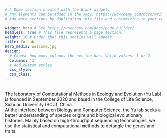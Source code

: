```yaml
---
# A Demo section created with the Blank widget.
# Any elements can be added in the body: https://wowchemy.com/docs/writing-markdown-latex/
# Add more sections by duplicating this file and customizing to your requirements.

widget: hero # See https://wowchemy.com/docs/page-builder/
headless: true # This file represents a page section.
weight: 10 # Order that this section will appear.
title: Yu Lab
hero_media: welcome.jpg
design:
  # Choose how many columns the section has. Valid values: 1 or 2.
  columns: '1'
  # Add custom styles
  css_style:
  css_class:
---
```


<br>
The laboratory of Computational Methods in Ecology and Evolution (Yu Lab) is founded in September 2020 and based in the College of Life Science, Sichuan University (SCU), China.
<br>
At the interface between Biology and Computer Science, the Yu lab seeks a better understanding of species origins and biological evolutionary histories. Mainly based on high-throughput sequencing technologies, we use the statistical and computational methods to detangle the genes and traits.
